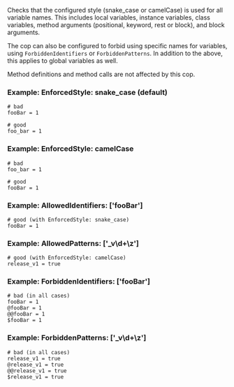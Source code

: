 Checks that the configured style (snake_case or camelCase) is used for all variable names.
This includes local variables, instance variables, class variables, method arguments
(positional, keyword, rest or block), and block arguments.

The cop can also be configured to forbid using specific names for variables, using
`ForbiddenIdentifiers` or `ForbiddenPatterns`. In addition to the above, this applies
to global variables as well.

Method definitions and method calls are not affected by this cop.

### Example: EnforcedStyle: snake_case (default)
    # bad
    fooBar = 1

    # good
    foo_bar = 1

### Example: EnforcedStyle: camelCase
    # bad
    foo_bar = 1

    # good
    fooBar = 1

### Example: AllowedIdentifiers: ['fooBar']
    # good (with EnforcedStyle: snake_case)
    fooBar = 1

### Example: AllowedPatterns: ['_v\d+\z']
    # good (with EnforcedStyle: camelCase)
    release_v1 = true

### Example: ForbiddenIdentifiers: ['fooBar']
    # bad (in all cases)
    fooBar = 1
    @fooBar = 1
    @@fooBar = 1
    $fooBar = 1

### Example: ForbiddenPatterns: ['_v\d+\z']
    # bad (in all cases)
    release_v1 = true
    @release_v1 = true
    @@release_v1 = true
    $release_v1 = true

